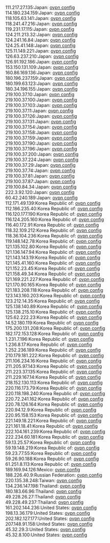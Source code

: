 111.217.27.135:Japan: [ovpn config](vpn/111_217_27_135.ovpn)  
114.180.234.159:Japan: [ovpn config](vpn/114_180_234_159.ovpn)  
118.105.63.141:Japan: [ovpn config](vpn/118_105_63_141.ovpn)  
118.241.47.216:Japan: [ovpn config](vpn/118_241_47_216.ovpn)  
119.231.17.115:Japan: [ovpn config](vpn/119_231_17_115.ovpn)  
124.211.213.32:Japan: [ovpn config](vpn/124_211_213_32.ovpn)  
124.241.16.84:Japan: [ovpn config](vpn/124_241_16_84.ovpn)  
124.25.41.148:Japan: [ovpn config](vpn/124_25_41_148.ovpn)  
125.11.149.221:Japan: [ovpn config](vpn/125_11_149_221.ovpn)  
126.63.237.210:Japan: [ovpn config](vpn/126_63_237_210.ovpn)  
126.91.192.186:Japan: [ovpn config](vpn/126_91_192_186.ovpn)  
153.150.131.109:Japan: [ovpn config](vpn/153_150_131_109.ovpn)  
160.86.169.136:Japan: [ovpn config](vpn/160_86_169_136.ovpn)  
180.196.237.159:Japan: [ovpn config](vpn/180_196_237_159.ovpn)  
180.199.63.123:Japan: [ovpn config](vpn/180_199_63_123.ovpn)  
180.34.196.155:Japan: [ovpn config](vpn/180_34_196_155.ovpn)  
219.100.37.10:Japan: [ovpn config](vpn/219_100_37_10.ovpn)  
219.100.37.100:Japan: [ovpn config](vpn/219_100_37_100.ovpn)  
219.100.37.103:Japan: [ovpn config](vpn/219_100_37_103.ovpn)  
219.100.37.11:Japan: [ovpn config](vpn/219_100_37_11.ovpn)  
219.100.37.126:Japan: [ovpn config](vpn/219_100_37_126.ovpn)  
219.100.37.131:Japan: [ovpn config](vpn/219_100_37_131.ovpn)  
219.100.37.154:Japan: [ovpn config](vpn/219_100_37_154.ovpn)  
219.100.37.158:Japan: [ovpn config](vpn/219_100_37_158.ovpn)  
219.100.37.159:Japan: [ovpn config](vpn/219_100_37_159.ovpn)  
219.100.37.190:Japan: [ovpn config](vpn/219_100_37_190.ovpn)  
219.100.37.196:Japan: [ovpn config](vpn/219_100_37_196.ovpn)  
219.100.37.200:Japan: [ovpn config](vpn/219_100_37_200.ovpn)  
219.100.37.224:Japan: [ovpn config](vpn/219_100_37_224.ovpn)  
219.100.37.29:Japan: [ovpn config](vpn/219_100_37_29.ovpn)  
219.100.37.74:Japan: [ovpn config](vpn/219_100_37_74.ovpn)  
219.100.37.81:Japan: [ovpn config](vpn/219_100_37_81.ovpn)  
219.100.37.87:Japan: [ovpn config](vpn/219_100_37_87.ovpn)  
219.100.84.34:Japan: [ovpn config](vpn/219_100_84_34.ovpn)  
222.3.92.120:Japan: [ovpn config](vpn/222_3_92_120.ovpn)  
60.42.240.189:Japan: [ovpn config](vpn/60_42_240_189.ovpn)  
112.171.49.139:Korea Republic of: [ovpn config](vpn/112_171_49_139.ovpn)  
112.186.235.40:Korea Republic of: [ovpn config](vpn/112_186_235_40.ovpn)  
116.120.177.190:Korea Republic of: [ovpn config](vpn/116_120_177_190.ovpn)  
116.124.205.160:Korea Republic of: [ovpn config](vpn/116_124_205_160.ovpn)  
116.40.172.91:Korea Republic of: [ovpn config](vpn/116_40_172_91.ovpn)  
118.32.109.212:Korea Republic of: [ovpn config](vpn/118_32_109_212.ovpn)  
118.36.104.236:Korea Republic of: [ovpn config](vpn/118_36_104_236.ovpn)  
119.148.142.78:Korea Republic of: [ovpn config](vpn/119_148_142_78.ovpn)  
121.135.102.80:Korea Republic of: [ovpn config](vpn/121_135_102_80.ovpn)  
121.136.147.94:Korea Republic of: [ovpn config](vpn/121_136_147_94.ovpn)  
121.143.143.19:Korea Republic of: [ovpn config](vpn/121_143_143_19.ovpn)  
121.145.41.160:Korea Republic of: [ovpn config](vpn/121_145_41_160.ovpn)  
121.152.23.45:Korea Republic of: [ovpn config](vpn/121_152_23_45.ovpn)  
121.158.49.34:Korea Republic of: [ovpn config](vpn/121_158_49_34.ovpn)  
121.169.221.227:Korea Republic of: [ovpn config](vpn/121_169_221_227.ovpn)  
121.170.90.165:Korea Republic of: [ovpn config](vpn/121_170_90_165.ovpn)  
121.183.208.118:Korea Republic of: [ovpn config](vpn/121_183_208_118.ovpn)  
123.143.160.203:Korea Republic of: [ovpn config](vpn/123_143_160_203.ovpn)  
123.212.14.35:Korea Republic of: [ovpn config](vpn/123_212_14_35.ovpn)  
125.138.140.89:Korea Republic of: [ovpn config](vpn/125_138_140_89.ovpn)  
125.138.215.10:Korea Republic of: [ovpn config](vpn/125_138_215_10.ovpn)  
125.62.222.23:Korea Republic of: [ovpn config](vpn/125_62_222_23.ovpn)  
14.52.180.119:Korea Republic of: [ovpn config](vpn/14_52_180_119.ovpn)  
175.200.131.208:Korea Republic of: [ovpn config](vpn/175_200_131_208.ovpn)  
182.172.153.128:Korea Republic of: [ovpn config](vpn/182_172_153_128.ovpn)  
1.231.7.196:Korea Republic of: [ovpn config](vpn/1_231_7_196.ovpn)  
1.236.8.17:Korea Republic of: [ovpn config](vpn/1_236_8_17.ovpn)  
1.252.236.189:Korea Republic of: [ovpn config](vpn/1_252_236_189.ovpn)  
210.179.181.222:Korea Republic of: [ovpn config](vpn/210_179_181_222.ovpn)  
211.106.234.16:Korea Republic of: [ovpn config](vpn/211_106_234_16.ovpn)  
211.205.97.143:Korea Republic of: [ovpn config](vpn/211_205_97_143.ovpn)  
211.223.37.135:Korea Republic of: [ovpn config](vpn/211_223_37_135.ovpn)  
211.229.167.14:Korea Republic of: [ovpn config](vpn/211_229_167_14.ovpn)  
218.152.130.113:Korea Republic of: [ovpn config](vpn/218_152_130_113.ovpn)  
220.116.173.79:Korea Republic of: [ovpn config](vpn/220_116_173_79.ovpn)  
220.118.198.240:Korea Republic of: [ovpn config](vpn/220_118_198_240.ovpn)  
220.72.241.162:Korea Republic of: [ovpn config](vpn/220_72_241_162.ovpn)  
220.78.126.164:Korea Republic of: [ovpn config](vpn/220_78_126_164.ovpn)  
220.94.12.9:Korea Republic of: [ovpn config](vpn/220_94_12_9.ovpn)  
220.95.158.153:Korea Republic of: [ovpn config](vpn/220_95_158_153.ovpn)  
221.149.18.221:Korea Republic of: [ovpn config](vpn/221_149_18_221.ovpn)  
221.161.18.41:Korea Republic of: [ovpn config](vpn/221_161_18_41.ovpn)  
222.104.161.239:Korea Republic of: [ovpn config](vpn/222_104_161_239.ovpn)  
222.234.60.181:Korea Republic of: [ovpn config](vpn/222_234_60_181.ovpn)  
59.13.25.57:Korea Republic of: [ovpn config](vpn/59_13_25_57.ovpn)  
59.19.148.219:Korea Republic of: [ovpn config](vpn/59_19_148_219.ovpn)  
59.23.77.55:Korea Republic of: [ovpn config](vpn/59_23_77_55.ovpn)  
59.26.90.188:Korea Republic of: [ovpn config](vpn/59_26_90_188.ovpn)  
61.251.8.113:Korea Republic of: [ovpn config](vpn/61_251_8_113.ovpn)  
189.169.94.126:Mexico: [ovpn config](vpn/189_169_94_126.ovpn)  
188.226.40.9:Russian Federation: [ovpn config](vpn/188_226_40_9.ovpn)  
220.135.38.248:Taiwan: [ovpn config](vpn/220_135_38_248.ovpn)  
134.236.147.198:Thailand: [ovpn config](vpn/134_236_147_198.ovpn)  
180.183.66.96:Thailand: [ovpn config](vpn/180_183_66_96.ovpn)  
49.228.26.27:Thailand: [ovpn config](vpn/49_228_26_27.ovpn)  
49.228.49.237:Thailand: [ovpn config](vpn/49_228_49_237.ovpn)  
161.202.144.236:United States: [ovpn config](vpn/161_202_144_236.ovpn)  
198.13.36.179:United States: [ovpn config](vpn/198_13_36_179.ovpn)  
202.182.127.177:United States: [ovpn config](vpn/202_182_127_177.ovpn)  
207.148.91.158:United States: [ovpn config](vpn/207_148_91_158.ovpn)  
45.32.29.3:United States: [ovpn config](vpn/45_32_29_3.ovpn)  
45.32.8.100:United States: [ovpn config](vpn/45_32_8_100.ovpn)  
